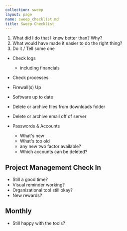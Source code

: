 ```yaml
---
collection: sweep
layout: page
name: sweep_checklist.md
title: Sweep Checklist
---
```


1. What did I do that I knew better than? Why?
2. What would have made it easier to do the right thing?
3. Do it / Tell some one

* Check logs
  * including financials
* Check processes
* Firewall(s) Up
* Software up to date
* Delete or archive files from downloads folder
* Delete or archive email off of server


* Passwords & Accounts
  * What's new
  * What's too old
  * any new two factor available?
  * Which accounts can be deleted?


## Project Management Check In

* Still a good time?
* Visual reminder working?
* Organizational tool still okay?
* New rewards?


## Monthly
* Still happy with the tools?
